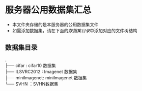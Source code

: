 
# 服务器公用数据集汇总
- 本文件夹存储的是本服务器的公用数据集文件
- 如需添加数据集，请在下面的*数据集目录*中添加对应的文件树结构


## 数据集目录
.  
├── cifar 	: cifar10 数据集  
├── ILSVRC2012  : Imagenet 数据集  
├── miniImagenet: miniImagenet 数据集  
└── SVHN        ：SVHN数据集  
